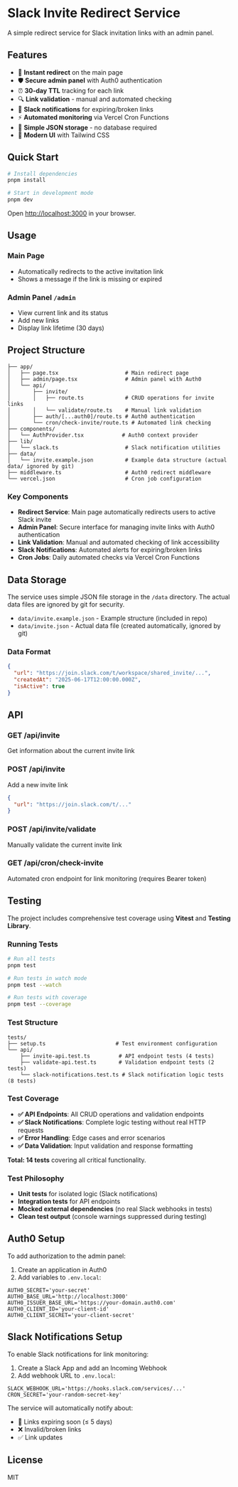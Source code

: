 # Slack Invite Redirect Service

A simple redirect service for Slack invitation links with an admin panel.

## Features

- 🚀 **Instant redirect** on the main page
- 🛡️ **Secure admin panel** with Auth0 authentication
- ⏰ **30-day TTL** tracking for each link
- 🔍 **Link validation** - manual and automated checking
- 📱 **Slack notifications** for expiring/broken links
- ⚡ **Automated monitoring** via Vercel Cron Functions
- 💾 **Simple JSON storage** - no database required
- 🎨 **Modern UI** with Tailwind CSS

## Quick Start

```bash
# Install dependencies
pnpm install

# Start in development mode
pnpm dev
```

Open [http://localhost:3000](http://localhost:3000) in your browser.

## Usage

### Main Page
- Automatically redirects to the active invitation link
- Shows a message if the link is missing or expired

### Admin Panel `/admin`
- View current link and its status
- Add new links
- Display link lifetime (30 days)

## Project Structure

```
├── app/
│   ├── page.tsx                     # Main redirect page
│   ├── admin/page.tsx               # Admin panel with Auth0
│   └── api/
│       ├── invite/
│       │   ├── route.ts             # CRUD operations for invite links
│       │   └── validate/route.ts    # Manual link validation
│       ├── auth/[...auth0]/route.ts # Auth0 authentication
│       └── cron/check-invite/route.ts # Automated link checking
├── components/
│   └── AuthProvider.tsx            # Auth0 context provider
├── lib/
│   └── slack.ts                     # Slack notification utilities
├── data/
│   └── invite.example.json          # Example data structure (actual data/ ignored by git)
├── middleware.ts                    # Auth0 redirect middleware
└── vercel.json                      # Cron job configuration
```

### Key Components

- **Redirect Service**: Main page automatically redirects users to active Slack invite
- **Admin Panel**: Secure interface for managing invite links with Auth0 authentication
- **Link Validation**: Manual and automated checking of link accessibility
- **Slack Notifications**: Automated alerts for expiring/broken links
- **Cron Jobs**: Daily automated checks via Vercel Cron Functions

## Data Storage

The service uses simple JSON file storage in the `/data` directory. The actual data files are ignored by git for security.

- `data/invite.example.json` - Example structure (included in repo)
- `data/invite.json` - Actual data file (created automatically, ignored by git)

### Data Format

```json
{
  "url": "https://join.slack.com/t/workspace/shared_invite/...",
  "createdAt": "2025-06-17T12:00:00.000Z",
  "isActive": true
}
```

## API

### GET /api/invite
Get information about the current invite link

### POST /api/invite
Add a new invite link
```json
{
  "url": "https://join.slack.com/t/..."
}
```

### POST /api/invite/validate
Manually validate the current invite link

### GET /api/cron/check-invite
Automated cron endpoint for link monitoring (requires Bearer token)

## Testing

The project includes comprehensive test coverage using **Vitest** and **Testing Library**.

### Running Tests

```bash
# Run all tests
pnpm test

# Run tests in watch mode
pnpm test --watch

# Run tests with coverage
pnpm test --coverage
```

### Test Structure

```
tests/
├── setup.ts                      # Test environment configuration
└── api/
    ├── invite-api.test.ts         # API endpoint tests (4 tests)
    ├── validate-api.test.ts       # Validation endpoint tests (2 tests)
    └── slack-notifications.test.ts # Slack notification logic tests (8 tests)
```

### Test Coverage

- **✅ API Endpoints**: All CRUD operations and validation endpoints
- **✅ Slack Notifications**: Complete logic testing without real HTTP requests
- **✅ Error Handling**: Edge cases and error scenarios
- **✅ Data Validation**: Input validation and response formatting

**Total: 14 tests** covering all critical functionality.

### Test Philosophy

- **Unit tests** for isolated logic (Slack notifications)
- **Integration tests** for API endpoints
- **Mocked external dependencies** (no real Slack webhooks in tests)
- **Clean test output** (console warnings suppressed during testing)

## Auth0 Setup

To add authorization to the admin panel:

1. Create an application in Auth0
2. Add variables to `.env.local`:
```env
AUTH0_SECRET='your-secret'
AUTH0_BASE_URL='http://localhost:3000'
AUTH0_ISSUER_BASE_URL='https://your-domain.auth0.com'
AUTH0_CLIENT_ID='your-client-id'
AUTH0_CLIENT_SECRET='your-client-secret'
```

## Slack Notifications Setup

To enable Slack notifications for link monitoring:

1. Create a Slack App and add an Incoming Webhook
2. Add webhook URL to `.env.local`:
```env
SLACK_WEBHOOK_URL='https://hooks.slack.com/services/...'
CRON_SECRET='your-random-secret-key'
```

The service will automatically notify about:
- 🚨 Links expiring soon (≤ 5 days)
- ❌ Invalid/broken links
- ✅ Link updates

## License

MIT

